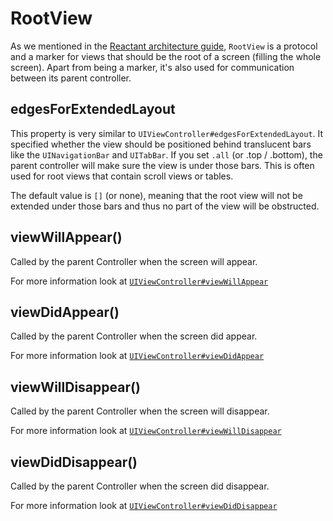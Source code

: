 # RootView

As we mentioned in the [Reactant architecture guide](../getting-started/architecture.md), `RootView` is a protocol and a marker for views that should be the root of a screen (filling the whole screen). Apart from being a marker, it's also used for communication between its parent controller.

## edgesForExtendedLayout

This property is very similar to `UIViewController#edgesForExtendedLayout`. It specified whether the view should be positioned behind translucent bars like the `UINavigationBar` and `UITabBar`. If you set `.all` (or .top / .bottom), the parent controller will make sure the view is under those bars. This is often used for root views that contain scroll views or tables.

The default value is `[]` (or none), meaning that the root view will not be extended under those bars and thus no part of the view will be obstructed.

## viewWillAppear()
Called by the parent Controller when the screen will appear.

For more information look at [`UIViewController#viewWillAppear`](https://developer.apple.com/reference/uikit/uiviewcontroller/1621510-viewwillappear)

## viewDidAppear()
Called by the parent Controller when the screen did appear.

For more information look at [`UIViewController#viewDidAppear`](https://developer.apple.com/reference/uikit/uiviewcontroller/1621423-viewdidappear)

## viewWillDisappear()
Called by the parent Controller when the screen will disappear.

For more information look at [`UIViewController#viewWillDisappear`](https://developer.apple.com/reference/uikit/uiviewcontroller/1621485-viewwilldisappear)

## viewDidDisappear()
Called by the parent Controller when the screen did disappear.

For more information look at [`UIViewController#viewDidDisappear`](https://developer.apple.com/reference/uikit/uiviewcontroller/1621477-viewdiddisappear)
